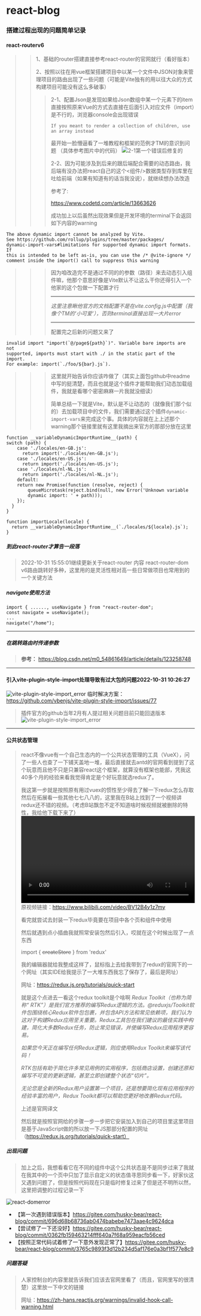 # **react-blog**

### **搭建过程出现的问题简单记录**


#### **react-routerv6**
>>1、基础的router搭建直接参考react-router的官网就行（看好版本）
>>
>>2、按照以往在用vue框架搭建项目中以某一个文件中JSON对象来管理项目的路由出现了一些问题（可能是Vite独有的用以往大众的方式构建项目可能没有这么多破事）
>>>2-1、配置Json是发现如果给Json数组中某一个元素下的item直接按照原来Vue的方式去直接在后面引入对应文件（import）是不行的，浏览器console会出现错误
>>>
>>>`If you meant to render a collection of children, use an array instead`
>>>
>>>最开始一脸懵逼看了一堆教程和框架的范例才TM的意识到问题
>>>（具体参考图片中的代码）
>>>![2-1第一个错误后修复的](/md_files/router-error1.png)
>>>
>>>2-2、因为可能涉及到后来的跟后端配合需要的动态路由，我后端有没办法把react自己的这个<组件/>数据类型存到库里在吐给前端（如果有知道有的话当我没说），就继续想办法改造
>>>
>>>参考了:
>>>
>>>https://www.codetd.com/article/13663626
>>>
>>>成功加上以后虽然出现效果但是开发环境的terminal下会返回如下内容的warning
>>>
~~~
The above dynamic import cannot be analyzed by Vite.
See https://github.com/rollup/plugins/tree/master/packages/
dynamic-import-vars#limitations for supported dynamic import formats. If
this is intended to be left as-is, you can use the /* @vite-ignore */ 
comment inside the import() call to suppress this warning
~~~
>>>
>>>因为咱改造完不是通过不同的的参数（路径）来去动态引入组件嘛，他那个意思好像是Vite默认不让这么干你还得引入一个他家的这个包做一下配置才行
>>>
>>>- - -
>>>*这里注意瞅他官方的文档配置不是在vite.config.js中配置（我像个TM的'小可爱'），否则terminal直接出现一大片error*
>>>- - -
>>>配置完之后新的问题又来了
>>>
~~~
invalid import "import(`@/page${path}`)". Variable bare imports are not 
supported, imports must start with ./ in the static part of the import. 
For example: import(`./foo/${bar}.js`).
~~~
>>>
>>>这里就开始告诉你应该咋做了（其实上面包github中readme中写的挺清楚，而且也就是这个插件才能帮助我们动态加载组件，我就是看哪个密密麻麻一片我就没细读）
>>>
>>>简单总结一下就是Vite，默认是不让动态的（就像我们那个似的）去加载项目中的文件，我们需要通过这个插件`dynamic-import-vars`来完成这个事。具体的内容就在上上述那个warning那个链接里就有这里我摘出来官方的那部分放在这里
~~~
function __variableDynamicImportRuntime__(path) {
switch (path) {
    case './locales/en-GB.js':
      return import('./locales/en-GB.js');
    case './locales/en-US.js':
      return import('./locales/en-US.js');
    case './locales/nl-NL.js':
      return import('./locales/nl-NL.js');
    default:
    return new Promise(function (resolve, reject) {
        queueMicrotask(reject.bind(null, new Error('Unknown variable
        dynamic import: ' + path)));
    });
  }
}

function importLocale(locale) {
  return __variableDynamicImportRuntime__(`./locales/${locale}.js`);
}
~~~

>>>
>>
##### **到此react-router才算告一段落**
>
>2022-10-31 15:55:01继续更新关于react-router 内容
>react-router-dom v6路由跳转好多种，这里用的是灵活性相对高一些日常做项目也常用到的一个关键方法
>
##### **navigate使用方法**
~~~
import { ......, useNavigate } from "react-router-dom";
const navigate = useNavigate();
...
navigate("/home");
~~~
---
##### 在跳转路由时传递参数
>
> **参考：** https://blog.csdn.net/m0_54861649/article/details/123258748
---
#### **引入vite-plugin-style-import处理导致有过大包的问题2022-10-31 10:26:27**
![vite-plugin-style-import_error](/md_files/vite-plugin-style-import_version_error1.png)
临时解决方案：https://github.com/vbenjs/vite-plugin-style-import/issues/77
>
>插件官方的github当年2月有人提过相关问题目前只能回退版本
![vite-plugin-style-import_error](/md_files/vite-plugin-style-import_version_error.png)
---
#### **公共状态管理**
>
>react不像vue有一个自己生态内的一个公共状态管理的工具（VueX），问了一些人也查了一下铺天盖地一堆，最后直接就去antd的官网看到提到了这个玩意而且他不只是只兼容react这个框架，就算没有框架也能部，凭我这40多个月的经验来看我觉得肯定是个好玩意就选redux了。
>
>我这第一步就是按照原有用过vuex的惯性至少得去了解一下redux怎么存取然后在拓展看一些其他七七八八的，这里我在B站上找到了一个视频讲redux还不错的视频。（考虑B站飘忽不定不知道啥时候视频就被删除的特性，我给他下载下来了）
<video width="100%" src="./md_files/【P1】【从零开始搭建项目】20分钟讲清楚Redux全流程架构（无框架版）.flv"></video>
>原视频链接：https://www.bilibili.com/video/BV12B4y1z7my
>
>看完就尝试去封装一下redux毕竟要在项目中各个页和组件中使用
>
>然后就遇到点小插曲我就照常安装包然后引入，哎就在这个时候出现了一点东西
>
>import { ~~createStore~~ } from 'redux'
>
>我的编辑器就给我整成这样了，鼠标指上去给我带到了redux的官网下的一个网址（其实IDE给我提示了一大堆东西我忘了保存了，最后是网址）
>
>网址：https://redux.js.org/tutorials/quick-start
>
>就是这个点进去一看这个redux toolkit是个啥啊
>*Redux Toolkit（也称为简称“ RTK”）是我们官方推荐的编写Redux逻辑的方法。@reduxjs/Toolkit软件包围绕核心Redux软件包包裹，并包含API方法和常见依赖项，我们认为这对于构建Redux应用至关重要。Redux工具包在我们建议的最佳实践中构建，简化大多数Redux任务，防止常见错误，并使编写Redux应用程序更容易。*
>
>*如果您今天正在编写任何Redux逻辑，则应使用Redux Toolkit来编写该代码！*
>
>*RTK包括有助于简化许多常见用例的实用程序，包括商店设置，创建还原和编写不可变的更新逻辑，甚至立即创建整个状态“切片”。*
>
>*无论您是全新的Redux用户设置第一个项目，还是想要简化现有应用程序的经验丰富的用户，Redux Toolkit都可以帮助您更好地改善Redux代码。*
>
>上述是官网译文
>
>然后就是按照官网给的步骤一步一步把它安装加入到自己的项目里这里项目是基于JavaScript做的所以放一下JS那部分配置的网址（https://redux.js.org/tutorials/quick-start）
##### **出现问题**
>加上之后，我想看看它在不同的组件中这个公共状态是不是同步过来了我就在我其中的一个页中只加了显示自定义的状态值寻思同步看一下，好家伙这又遇到问题了，但是按照代码现在只是临时修复过来了但是还不明所以然，这里把调整的过程记录一下

![react-domerror](/md_files/react_error1.png)
* 【第一次遇到错误版本】https://gitee.com/husky-bear/react-blog/commit/696d68b68736ab0474babebe7473aae4c9624dca
* 【尝试修了一下还没好】https://gitee.com/husky-bear/react-blog/commit/0362fb159463214fff640a7f68a959eacfb56ced
* 【按照正常代码试着修了一下意外发现正常了】https://gitee.com/husky-bear/react-blog/commit/3765c9893f3d12b234d5af176e0a3bf1f577e8c9

##### 问题答疑
>人家控制台的内容里就告诉我们应该去官网里看了（而且，官网里写的很清楚）这里放一下中文的链接
>
>网址：https://zh-hans.reactjs.org/warnings/invalid-hook-call-warning.html